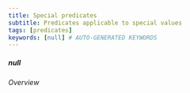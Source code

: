 ```yaml
---
title: Special predicates
subtitle: Predicates applicable to special values
tags: [predicates]
keywords: [null] # AUTO-GENERATED KEYWORDS
---
```

<!-- START AUTO-GENERATED -->
##### null
###### Overview



<!-- END AUTO-GENERATED -->
